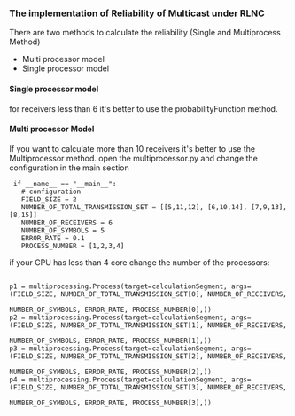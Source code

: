 ### The implementation of Reliability of Multicast under RLNC

There are two methods to calculate the reliability (Single and Multiprocess Method)
- Multi processor model
- Single processor model


#### Single processor model
for receivers less than 6 it's better to use the probabilityFunction method.

#### Multi processor Model
If you want to calculate more than 10 receivers it's better to use the Multiprocessor method. open the 
multiprocessor.py and change the configuration in the main section

 ```
  if __name__ == "__main__":
    # configuration
    FIELD_SIZE = 2
    NUMBER_OF_TOTAL_TRANSMISSION_SET = [[5,11,12], [6,10,14], [7,9,13], [8,15]]
    NUMBER_OF_RECEIVERS = 6
    NUMBER_OF_SYMBOLS = 5
    ERROR_RATE = 0.1
    PROCESS_NUMBER = [1,2,3,4]
  ```

  
  if your CPU has less than 4 core change the number of the processors:
  
```

p1 = multiprocessing.Process(target=calculationSegment, args=(FIELD_SIZE, NUMBER_OF_TOTAL_TRANSMISSION_SET[0], NUMBER_OF_RECEIVERS,
                                                            NUMBER_OF_SYMBOLS, ERROR_RATE, PROCESS_NUMBER[0],))
p2 = multiprocessing.Process(target=calculationSegment, args=(FIELD_SIZE, NUMBER_OF_TOTAL_TRANSMISSION_SET[1], NUMBER_OF_RECEIVERS,
                                                            NUMBER_OF_SYMBOLS, ERROR_RATE, PROCESS_NUMBER[1],))
p3 = multiprocessing.Process(target=calculationSegment, args=(FIELD_SIZE, NUMBER_OF_TOTAL_TRANSMISSION_SET[2], NUMBER_OF_RECEIVERS,
                                                            NUMBER_OF_SYMBOLS, ERROR_RATE, PROCESS_NUMBER[2],))
p4 = multiprocessing.Process(target=calculationSegment, args=(FIELD_SIZE, NUMBER_OF_TOTAL_TRANSMISSION_SET[3], NUMBER_OF_RECEIVERS,
                                                            NUMBER_OF_SYMBOLS, ERROR_RATE, PROCESS_NUMBER[3],))
```
